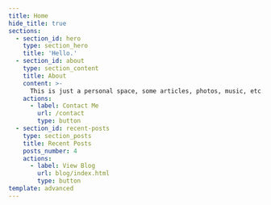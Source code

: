 ```yaml
---
title: Home
hide_title: true
sections:
  - section_id: hero
    type: section_hero
    title: 'Hello.'
  - section_id: about
    type: section_content
    title: About
    content: >-
      This is just a personal space, some articles, photos, music, etc.
    actions:
      - label: Contact Me
        url: /contact
        type: button
  - section_id: recent-posts
    type: section_posts
    title: Recent Posts
    posts_number: 4
    actions:
      - label: View Blog
        url: blog/index.html
        type: button
template: advanced
---
```

